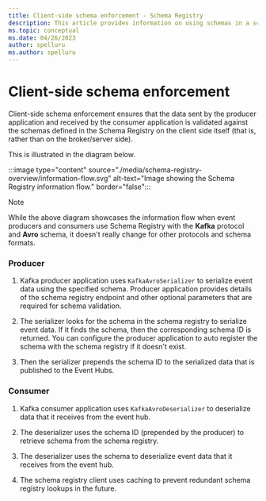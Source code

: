 ```yaml
---
title: Client-side schema enforcement - Schema Registry
description: This article provides information on using schemas in a schema registry when publishing or consuming events from Azure Event Hubs. 
ms.topic: conceptual
ms.date: 04/26/2023
author: spelluru
ms.author: spelluru
---
```


# Client-side schema enforcement

Client-side schema enforcement ensures that the data sent by the producer application and received by the consumer application is validated against the schemas defined in the Schema Registry on the client side itself (that is, rather than on the broker/server side).

This is illustrated in the diagram below.

:::image type="content" source="./media/schema-registry-overview/information-flow.svg" alt-text="Image showing the Schema Registry information flow." border="false":::

> [!NOTE]
> While the above diagram showcases the information flow when event producers and consumers use Schema Registry with the **Kafka** protocol and **Avro** schema, it doesn't really change for other protocols and schema formats.
>

### Producer  

1. Kafka producer application uses `KafkaAvroSerializer` to serialize event data using the specified schema. Producer application provides details of the schema registry endpoint and other optional parameters that are required for schema validation. 

2. The serializer looks for the schema in the schema registry to serialize event data. If it finds the schema, then the corresponding schema ID is returned. You can configure the producer application to auto register the schema with the schema registry if it doesn't exist.

3. Then the serializer prepends the schema ID to the serialized data that is published to the Event Hubs. 

### Consumer 

1. Kafka consumer application uses `KafkaAvroDeserializer` to deserialize data that it receives from the event hub.

2. The deserializer uses the schema ID (prepended by the producer) to retrieve schema from the schema registry.

3. The deserializer uses the schema to deserialize event data that it receives from the event hub. 

4. The schema registry client uses caching to prevent redundant schema registry lookups in the future.  

